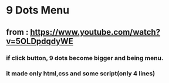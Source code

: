 # 9 Dots Menu

## from : https://www.youtube.com/watch?v=5OLDpdqdyWE

### if click button, 9 dots become bigger and being menu.
### it made only html,css and some script(only 4 lines)